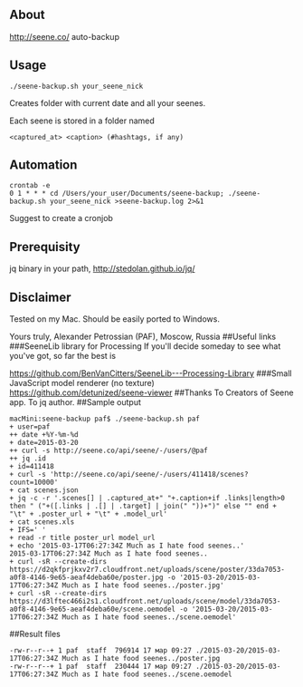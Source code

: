 ## About
http://seene.co/ auto-backup
## Usage
`./seene-backup.sh your_seene_nick`

Creates folder with current date and all your seenes.

Each seene is stored in a folder named 

`<captured_at> <caption> (#hashtags, if any)`
## Automation

```
crontab -e
0 1 * * * cd /Users/your_user/Documents/seene-backup; ./seene-backup.sh your_seene_nick >seene-backup.log 2>&1
``` 
Suggest to create a cronjob
## Prerequisity
jq binary in your path, http://stedolan.github.io/jq/
## Disclaimer
Tested on my Mac.
Should be easily ported to Windows.

Yours truly,
Alexander Petrossian (PAF), Moscow, Russia
##Useful links
###SeeneLib library for Processing
If you'll decide someday to see what you've got, so far the best is

https://github.com/BenVanCitters/SeeneLib---Processing-Library
###Small JavaScript model renderer (no texture)
https://github.com/detunized/seene-viewer
##Thanks
To Creators of Seene app.
To jq author.
##Sample output
```
macMini:seene-backup paf$ ./seene-backup.sh paf
+ user=paf
++ date +%Y-%m-%d
+ date=2015-03-20
++ curl -s http://seene.co/api/seene/-/users/@paf
++ jq .id
+ id=411418
+ curl -s 'http://seene.co/api/seene/-/users/411418/scenes?count=10000'
+ cat scenes.json
+ jq -c -r '.scenes[] | .captured_at+" "+.caption+if .links|length>0 then " ("+([.links | .[] | .target] | join(" "))+")" else "" end + "\t" + .poster_url + "\t" + .model_url'
+ cat scenes.xls
+ IFS='	'
+ read -r title poster_url model_url
+ echo '2015-03-17T06:27:34Z Much as I hate food seenes..'
2015-03-17T06:27:34Z Much as I hate food seenes..
+ curl -sR --create-dirs https://d2qkfprjkxv2r7.cloudfront.net/uploads/scene/poster/33da7053-a0f8-4146-9e65-aeaf4deba60e/poster.jpg -o '2015-03-20/2015-03-17T06:27:34Z Much as I hate food seenes../poster.jpg'
+ curl -sR --create-dirs https://d3lftec466i2s1.cloudfront.net/uploads/scene/model/33da7053-a0f8-4146-9e65-aeaf4deba60e/scene.oemodel -o '2015-03-20/2015-03-17T06:27:34Z Much as I hate food seenes../scene.oemodel'
```

##Result files
```
-rw-r--r--+ 1 paf  staff  796914 17 мар 09:27 ./2015-03-20/2015-03-17T06:27:34Z Much as I hate food seenes../poster.jpg
-rw-r--r--+ 1 paf  staff  230444 17 мар 09:27 ./2015-03-20/2015-03-17T06:27:34Z Much as I hate food seenes../scene.oemodel
```
